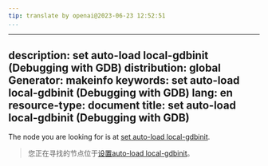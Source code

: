 ```yaml
---
tip: translate by openai@2023-06-23 12:52:51
...
```

---
description: set auto-load local-gdbinit (Debugging with GDB)
distribution: global
Generator: makeinfo
keywords: set auto-load local-gdbinit (Debugging with GDB)
lang: en
resource-type: document
title: set auto-load local-gdbinit (Debugging with GDB)
---

The node you are looking for is at [set auto-load local-gdbinit](Init-File-in-the-Current-Directory.html#set-auto_002dload-local_002dgdbinit).

> 您正在寻找的节点位于[设置auto-load local-gdbinit](Init-File-in-the-Current-Directory.html#set-auto_002dload-local_002dgdbinit)。
